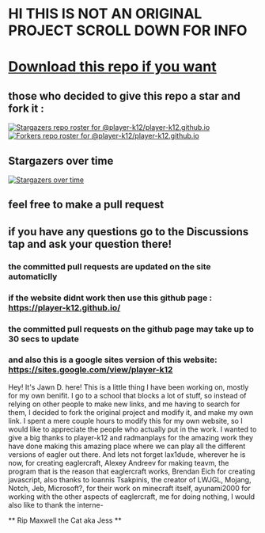 # HI THIS IS NOT AN ORIGINAL PROJECT SCROLL DOWN FOR INFO 
# [Download this repo if you want](https://codeload.github.com/player-k12/player-k12.github.io/zip/refs/heads/main)

## those who decided to give this repo a star and fork it :
[![Stargazers repo roster for @player-k12/player-k12.github.io](http://reporoster.com/stars/player-k12/player-k12.github.io)](http://github.com/player-k12/player-k12.github.io/stargazers)
[![Forkers repo roster for @player-k12/player-k12.github.io](http://reporoster.com/forks/player-k12/player-k12.github.io)](http://github.com/player-k12/player-k12.github.io/network/members)


## Stargazers over time

[![Stargazers over time](https://starchart.cc/player-k12/player-k12.github.io.svg)](https://starchart.cc/player-k12/player-k12.github.io)

## feel free to make a pull request
## if you have any questions go to the Discussions tap and ask your question there!
### the committed pull requests are updated on the site automaticlly
### if the website didnt work then use this github page : https://player-k12.github.io/
### the committed pull requests on the github page may take up to 30 secs to update
### and also this is a google sites version of this website: https://sites.google.com/view/player-k12
Hey! It's Jawn D. here! This is a little thing I have been working on, mostly for my own benifit. I go to a school that blocks a lot of stuff, so instead of relying on other people to make new links, and me having to search for them, I decided to fork the original project and modify it, and make my own link. I spent a mere couple hours to modify this for my own website, so I would like to appreciate the people who actually put in the work. I wanted to give a big thanks to player-k12 and radmanplays for the amazing work they have done making this amazing place where we can play all the different versions of eagler out there. And lets not forget lax1dude, wherever he is now, for creating eaglercraft, Alexey Andreev for making teavm, the program that is the reason that eaglercraft works, Brendan Eich for creating javascript, also thanks to Ioannis Tsakpinis, the creator of LWJGL, Mojang, Notch, Jeb, Microsoft?, for their work on minecraft itself, ayunami2000 for working with the other aspects of eaglercraft, me for doing nothing, I would also like to thank the interne-

** Rip Maxwell the Cat aka Jess **

